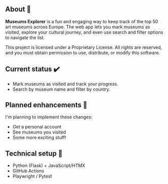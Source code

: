## About 📖

**Museums Explorer** is a fun and engaging way to keep track of the top 50 art museums across Europe. The web app lets you mark museums as visited, explore your cultural journey, and even use search and filter options to navigate the list.

This project is licensed under a Proprietary License. All rights are reserved, and you must obtain permission to use, distribute, or modify this software.

## Current status ✔️

- Mark museums as visited and track your progress.
- Search by museum name and filter by country.

## Planned enhancements 🏁

I'm planning to implement these changes:

- Get a personal account
- See museums you visited
- Some more exciting stuff!

## Technical setup 🤖

- Python (Flask) + JavaScript/HTMX
- GitHub Actions
- Playwright / Pytest
